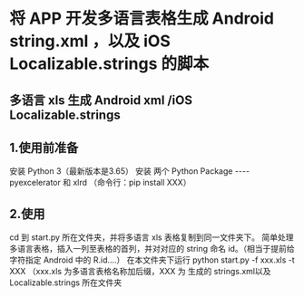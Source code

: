 # 将 APP 开发多语言表格生成 Android string.xml ，以及 iOS Localizable.strings 的脚本
## 多语言 xls 生成  Android xml /iOS Localizable.strings
## 1.使用前准备
安装 Python 3（最新版本是3.65）
安装 两个 Python Package ----pyexcelerator 和 xlrd （命令行：pip install XXX）
## 2.使用
cd 到 start.py 所在文件夹，并将多语言 xls 表格复制到同一文件夹下。
简单处理多语言表格，插入一列至表格的首列，并对对应的 string 命名 id。（相当于提前给字符指定 Android 中的 R.id....）
在本文件夹下运行 python start.py -f  xxx.xls -t XXX  （xxx.xls 为多语言表格名称加后缀，XXX 为 生成的 strings.xml以及 Localizable.strings 所在文件夹
